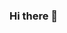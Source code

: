 ### Hi there 👋

<!--
**Crockettsky/crockettsky** is a ✨ _special_ ✨ repository because its `README.md` (this file) appears on your GitHub profile.

Here are some ideas to get you started:

- 🔭 I’m currently working on ...that life thing
- 🌱 I’m currently learning ...to copenhagen
- 👯 I’m looking to collaborate on ... content
- 🤔 I’m looking for help with ... 
- 💬 Ask me about ... movies
- 📫 How to reach me: ...
- 😄 Pronouns: ... whatever necessary
- ⚡ Fun fact: ... can be fun
-->
